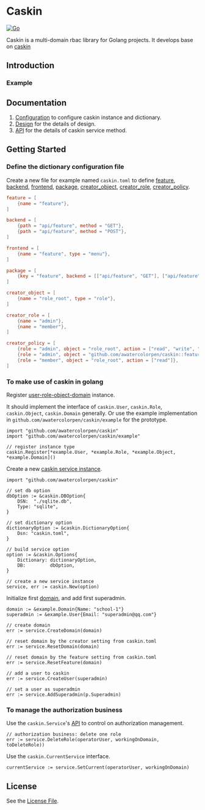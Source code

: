 # Caskin

[![Go](https://github.com/AWaterColorPen/caskin/actions/workflows/go.yml/badge.svg?branch=main)](https://github.com/AWaterColorPen/caskin/actions/workflows/go.yml)

Caskin is a multi-domain rbac library for Golang projects. It develops base on [caskin](https://github.com/casbin/casbin) 

## Introduction

### Example

## Documentation

1. [Configuration](./docs/configuration.md) to configure caskin instance and dictionary.
2. [Design](./docs/design.md) for the details of design.
3. [API](./docs/api.md) for the details of caskin service method.

## Getting Started

### Define the dictionary configuration file

Create a new file for example named `caskin.toml` to define
[feature](./docs/configuration.md#feature),
[backend](./docs/configuration.md#backend),
[frontend](./docs/configuration.md#frontend),
[package](./docs/configuration.md#package),
[creator_object](./docs/configuration.md#creator-object),
[creator_role](./docs/configuration.md#creator-role),
[creator_policy](./docs/configuration.md#creator-policy).

```toml
feature = [
    {name = "feature"},
]

backend = [
    {path = "api/feature", method = "GET"},
    {path = "api/feature", method = "POST"},
]

frontend = [
    {name = "feature", type = "menu"},
]

package = [
    {key = "feature", backend = [["api/feature", "GET"], ["api/feature", "POST"]], frontend = [["feature", "menu"]]},
]

creator_object = [
    {name = "role_root", type = "role"},
]

creator_role = [
    {name = "admin"},
    {name = "member"},
]

creator_policy = [
    {role = "admin", object = "role_root", action = ["read", "write", "manage"]},
    {role = "admin", object = "github.com/awatercolorpen/caskin::feature", action = ["read"]},
    {role = "member", object = "role_root", action = ["read"]},
]
```

### To make use of caskin in golang

Register [user-role-object-domain]() instance. 

It should implement the interface of `caskin.User`, `caskin.Role`, `caskin.Object`, `caskin.Domain` generally.
Or use the example implementation in `github.com/awatercolorpen/caskin/example` for the prototype.

```golang
import "github.com/awatercolorpen/caskin"
import "github.com/awatercolorpen/caskin/example"

// register instance type
caskin.Register[*example.User, *example.Role, *example.Object, *example.Domain]()
```

Create a new [caskin service instance](./docs/configuration.md#service-configuration).

```golang
import "github.com/awatercolorpen/caskin"

// set db option
dbOption := &caskin.DBOption{
	DSN:  "./sqlite.db", 
	Type: "sqlite",
}

// set dictionary option
dictionaryOption := &caskin.DictionaryOption{
	Dsn: "caskin.toml",
}

// build service option
option := &caskin.Options{
	Dictionary: dictionaryOption, 
	DB:         dbOption,
}

// create a new service instance
service, err := caskin.New(option)
```

Initialize first [domain](), and add first superadmin.

```golang
domain := &example.Domain{Name: "school-1"}
superadmin := &example.User{Email: "superadmin@qq.com"}

// create domain
err := service.CreateDomain(domain)

// reset domain by the creator setting from caskin.toml
err := service.ResetDomain(domain)

// reset domain by the feature setting from caskin.toml
err := service.ResetFeature(domain)

// add a user to caskin
err := service.CreateUser(superadmin)

// set a user as superadmin
err := service.AddSuperadmin(p.Superadmin)
```

### To manage the authorization business

Use the `caskin.Service`'s [API](./docs/api.md) to control on authorization management.

```golang
// authorization business: delete one role
err := service.DeleteRole(operatorUser, workingOnDomain, toDeleteRole))
```

Use the `caskin.CurrentService` interface.

```golang
currentService := service.SetCurrent(operatorUser, workingOnDomain)
```

## License

See the [License File](./LICENSE).